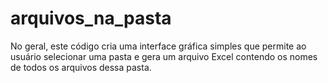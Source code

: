 # arquivos_na_pasta
No geral, este código cria uma interface gráfica simples que permite ao usuário selecionar uma pasta e gera um arquivo Excel contendo os nomes de todos os arquivos dessa pasta.
